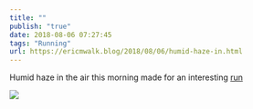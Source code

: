 ```yaml
---
title: ""
publish: "true"
date: 2018-08-06 07:27:45
tags: "Running"
url: https://ericmwalk.blog/2018/08/06/humid-haze-in.html
---
```


Humid haze in the air this morning made for an interesting [run](https://www.strava.com/activities/1753675029)

![](https://ericmwalk.blog/uploads/2022/bf73932aa5.jpg)